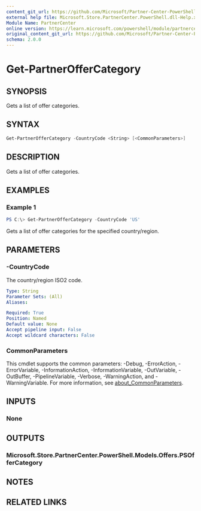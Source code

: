 ```yaml
---
content_git_url: https://github.com/Microsoft/Partner-Center-PowerShell/blob/master/docs/help/Get-PartnerOfferCategory.md
external help file: Microsoft.Store.PartnerCenter.PowerShell.dll-Help.xml
Module Name: PartnerCenter
online version: https://learn.microsoft.com/powershell/module/partnercenter/Get-PartnerOfferCategory
original_content_git_url: https://github.com/Microsoft/Partner-Center-PowerShell/blob/master/docs/help/Get-PartnerOfferCategory.md
schema: 2.0.0
---
```


# Get-PartnerOfferCategory

## SYNOPSIS
Gets a list of offer categories.

## SYNTAX

```powershell
Get-PartnerOfferCategory -CountryCode <String> [<CommonParameters>]
```

## DESCRIPTION
Gets a list of offer categories.

## EXAMPLES

### Example 1
```powershell
PS C:\> Get-PartnerOfferCategory -CountryCode 'US'
```

Gets a list of offer categories for the specified country/region.

## PARAMETERS

### -CountryCode
The country/region ISO2 code.

```yaml
Type: String
Parameter Sets: (All)
Aliases:

Required: True
Position: Named
Default value: None
Accept pipeline input: False
Accept wildcard characters: False
```

### CommonParameters
This cmdlet supports the common parameters: -Debug, -ErrorAction, -ErrorVariable, -InformationAction, -InformationVariable, -OutVariable, -OutBuffer, -PipelineVariable, -Verbose, -WarningAction, and -WarningVariable. For more information, see [about_CommonParameters](http://go.microsoft.com/fwlink/?LinkID=113216).

## INPUTS

### None

## OUTPUTS

### Microsoft.Store.PartnerCenter.PowerShell.Models.Offers.PSOfferCategory

## NOTES

## RELATED LINKS
